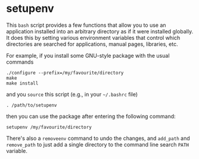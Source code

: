 setupenv
========

This `bash` script provides a few functions that allow you to use an application installed into an arbitrary directory as if it were installed globally.  It does this by setting various environment variables that control which directories are searched for applications, manual pages, libraries, etc.

For example, if you install some GNU-style package with the usual commands

    ./configure --prefix=/my/favourite/directory
    make
    make install

and you `source` this script (e.g., in your `~/.bashrc` file)

    . /path/to/setupenv

then you can use the package after entering the following command:

    setupenv /my/favourite/directory

There's also a `removeenv` command to undo the changes, and `add_path` and `remove_path` to just add a single directory to the command line search `PATH` variable.
